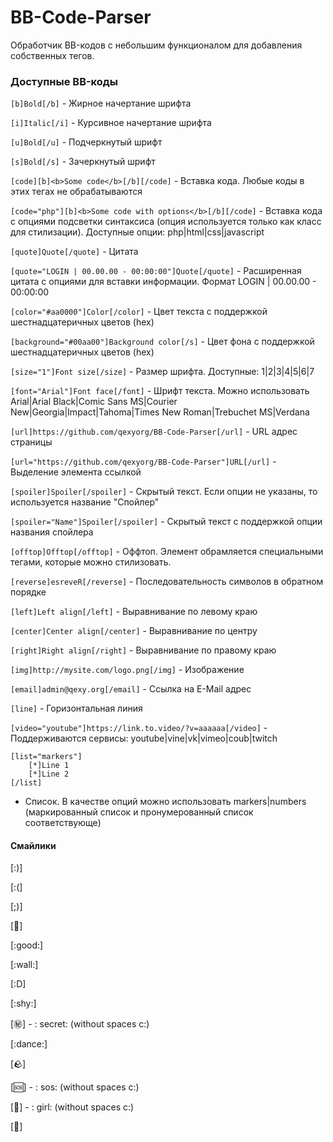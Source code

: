 # BB-Code-Parser
Обработчик BB-кодов с небольшим функционалом для добавления собственных тегов.


### Доступные BB-коды

```[b]Bold[/b]``` - Жирное начертание шрифта

```[i]Italic[/i]``` - Курсивное начертание шрифта

```[u]Bold[/u]``` - Подчеркнутый шрифт

```[s]Bold[/s]``` - Зачеркнутый шрифт

```[code][b]<b>Some code</b>[/b][/code]``` - Вставка кода. Любые коды в этих тегах не обрабатываются

```[code="php"][b]<b>Some code with options</b>[/b][/code]``` - Вставка кода с опциями подсветки синтаксиса (опция используется только как класс для стилизации). Доступные опции: php|html|css|javascript

```[quote]Quote[/quote]``` - Цитата

```[quote="LOGIN | 00.00.00 - 00:00:00"]Quote[/quote]``` - Расширенная цитата с опциями для вставки информации. Формат LOGIN | 00.00.00 - 00:00:00

```[color="#aa0000"]Color[/color]``` - Цвет текста с поддержкой шестнадцатеричных цветов (hex)

```[background="#00aa00"]Background color[/s]``` - Цвет фона с поддержкой шестнадцатеричных цветов (hex)

```[size="1"]Font size[/size]``` - Размер шрифта. Доступные: 1|2|3|4|5|6|7

```[font="Arial"]Font face[/font]``` - Шрифт текста. Можно использовать Arial|Arial Black|Comic Sans MS|Courier New|Georgia|Impact|Tahoma|Times New Roman|Trebuchet MS|Verdana

```[url]https://github.com/qexyorg/BB-Code-Parser[/url]``` - URL адрес страницы

```[url="https://github.com/qexyorg/BB-Code-Parser"]URL[/url]``` - Выделение элемента ссылкой

```[spoiler]Spoiler[/spoiler]``` - Скрытый текст. Если опции не указаны, то используется название "Спойлер"

```[spoiler="Name"]Spoiler[/spoiler]``` - Скрытый текст с поддержкой опции названия спойлера

```[offtop]Offtop[/offtop]``` - Оффтоп. Элемент обрамляется специальными тегами, которые можно стилизовать.

```[reverse]esreveR[/reverse]``` - Последовательность символов в обратном порядке

```[left]Left align[/left]``` - Выравнивание по левому краю

```[center]Center align[/center]``` - Выравнивание по центру

```[right]Right align[/right]``` - Выравнивание по правому краю

```[img]http://mysite.com/logo.png[/img]``` - Изображение

```[email]admin@qexy.org[/email]``` - Ссылка на E-Mail адрес

```[line]``` - Горизонтальная линия

```[video="youtube"]https://link.to.video/?v=aaaaaa[/video]``` - Поддерживаются сервисы: youtube|vine|vk|vimeo|coub|twitch

```
[list="markers"]
	[*]Line 1
	[*]Line 2
[/list]
```
- Список. В качестве опций можно использовать markers|numbers (маркированный список и пронумерованный список соответствующе)

#### Смайлики

[:)]

[:(]

[;)]

[:beer:]

[:good:]

[:wall:]

[:D]

[:shy:]

[:secret:] - : secret: (without spaces c:)

[:dance:]

[:rock:]

[:sos:] - : sos: (without spaces c:)

[:girl:] - : girl: (without spaces c:)

[:facepalm:]